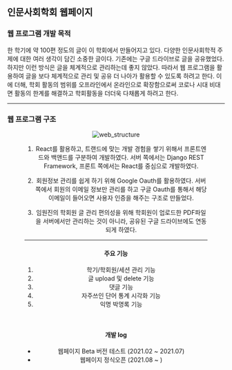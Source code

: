 ## 인문사회학회 웹페이지


### 웹 프로그램 개발 목적  
한 학기에 약 100편 정도의 글이 이 학회에서 만들어지고 있다. 다양한 인문사회학적 주제에 대한 여러 생각이 담긴 소중한 글이다. 기존에는 구글 드라이브로 글을 공유했었다. 하지만 이런 방식은 글을 체계적으로 관리하는데 좋지 않았다. 따라서 웹 프로그램을 활용하여 글을 보다 체계적으로 관리 및 공유 더 나아가 활용할 수 있도록 하려고 한다. 이에 더해, 학회 활동의 범위를 오프라인에서 온라인으로 확장함으로써 코로나 시대 비대면 활동의 한계를 해결하고 학회활동을 더더욱 다채롭게 하려고 한다. 

---

### 웹 프로그램 구조  
<figure  style="text-align: center;">

![web_structure](https://raw.githubusercontent.com/habibi03336/Hannuri/master/asset/web_structure.png?raw=true)

1. React를 활용하고, 트랜드에 맞는 개발 경험을 쌓기 위해서 프론트엔드와 백앤드를 구분하여 개발하였다. 서버 쪽에서는 Django REST Framework, 프론트 쪽에서는 React를 중심으로 개발하였다.

2. 회원정보 관리를 쉽게 하기 위해 Google Oauth를 활용하였다. 서버 쪽에서 회원의 이메일 정보만 관리를 하고 구글 Oauth를 통해서 해당 이메일이 들어오면 사용자 인증을 해주는 구조로 만들었다. 

3. 임원진의 학회원 글 관리 편의성을 위해 학회원이 업로드한 PDF파일을 서버에서만 관리하는 것이 아니라, 공유된 구글 드라이브에도 연동되게 하였다. 

---

#### 주요 기능
1. 학기/학회원/세션 관리 기능
2. 글 upload 및 delete 기능
3. 댓글 기능
4. 자주쓰인 단어 통계 시각화 기능
5. 익명 박명록 기능

<br>

#### 개발 log  
<ul>
<li>웹페이지 Beta 버전 테스트 (2021.02 ~ 2021.07)</li>
<li>웹페이지 정식오픈 (2021.08 ~ )</li>
</ul>
